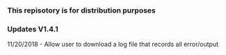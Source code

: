 ### This repisotory is for distribution purposes

### Updates V1.4.1
11/20/2018 - Allow user to download a log file that records all error/output
